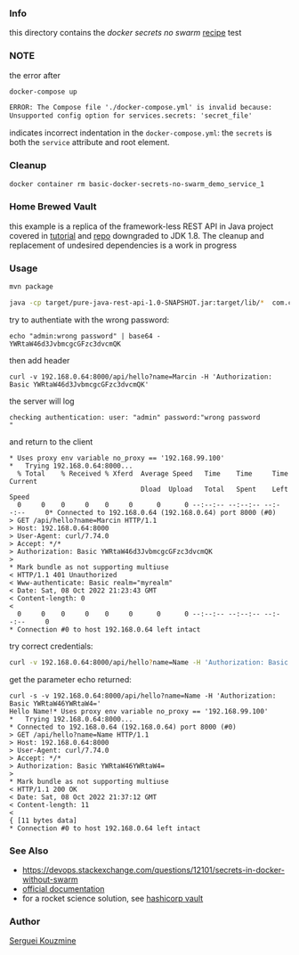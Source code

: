 ### Info

this directory contains the *docker secrets no swarm* [recipe](
https://serverfault.com/questions/871090/how-to-use-docker-secrets-without-a-swarm-cluster) test


### NOTE
the error after
```sh
docker-compose up
```
```txt
ERROR: The Compose file './docker-compose.yml' is invalid because:
Unsupported config option for services.secrets: 'secret_file'

```
indicates incorrect indentation in the `docker-compose.yml`: the `secrets` is both the `service` attribute and root element.
### Cleanup

```sh
docker container rm basic-docker-secrets-no-swarm_demo_service_1
```
### Home Brewed Vault

this example is a replica of the framework-less REST API in Java project covered in [tutorial](https://dev.to/piczmar_0/framework-less-rest-api-in-java-1jbl)
and [repo](https://github.com/piczmar/pure-java-rest-api/tree/step-6)
downgraded to JDK 1.8. The  cleanup and replacement of undesired dependencies is a work in progress
### Usage
```sh
mvn package
```
```sh
java -cp target/pure-java-rest-api-1.0-SNAPSHOT.jar:target/lib/*  com.consulner.app.Application
```
try to authentiate with the wrong password:
```
echo "admin:wrong password" | base64 -
YWRtaW46d3JvbmcgcGFzc3dvcmQK
```
then add header
```
curl -v 192.168.0.64:8000/api/hello?name=Marcin -H 'Authorization: Basic YWRtaW46d3JvbmcgcGFzc3dvcmQK'
```
the server will log
```text
checking authentication: user: "admin" password:"wrong password
"
```
and return to the client
```text
* Uses proxy env variable no_proxy == '192.168.99.100'
*   Trying 192.168.0.64:8000...
  % Total    % Received % Xferd  Average Speed   Time    Time     Time  Current
                                 Dload  Upload   Total   Spent    Left  Speed
  0     0    0     0    0     0      0      0 --:--:-- --:--:-- --:--:--     0* Connected to 192.168.0.64 (192.168.0.64) port 8000 (#0)
> GET /api/hello?name=Marcin HTTP/1.1
> Host: 192.168.0.64:8000
> User-Agent: curl/7.74.0
> Accept: */*
> Authorization: Basic YWRtaW46d3JvbmcgcGFzc3dvcmQK
>
* Mark bundle as not supporting multiuse
< HTTP/1.1 401 Unauthorized
< Www-authenticate: Basic realm="myrealm"
< Date: Sat, 08 Oct 2022 21:23:43 GMT
< Content-length: 0
<
  0     0    0     0    0     0      0      0 --:--:-- --:--:-- --:--:--     0
* Connection #0 to host 192.168.0.64 left intact
```
try correct credentials:
```sh
curl -v 192.168.0.64:8000/api/hello?name=Name -H 'Authorization: Basic YWRtaW46YWRtaW4='
```
get the parameter echo returned:
```text
curl -s -v 192.168.0.64:8000/api/hello?name=Name -H 'Authorization: Basic YWRtaW46YWRtaW4='
Hello Name!* Uses proxy env variable no_proxy == '192.168.99.100'
*   Trying 192.168.0.64:8000...
* Connected to 192.168.0.64 (192.168.0.64) port 8000 (#0)
> GET /api/hello?name=Name HTTP/1.1
> Host: 192.168.0.64:8000
> User-Agent: curl/7.74.0
> Accept: */*
> Authorization: Basic YWRtaW46YWRtaW4=
>
* Mark bundle as not supporting multiuse
< HTTP/1.1 200 OK
< Date: Sat, 08 Oct 2022 21:37:12 GMT
< Content-length: 11
<
{ [11 bytes data]
* Connection #0 to host 192.168.0.64 left intact
```

### See Also
  * https://devops.stackexchange.com/questions/12101/secrets-in-docker-without-swarm
  * [official  documentation](https://docs.docker.com/compose/compose-file/#secrets)
  * for a rocket science solution, see [hashicorp vault](https://www.vaultproject.io)


### Author
[Serguei Kouzmine](kouzmine_serguei@yahoo.com)
